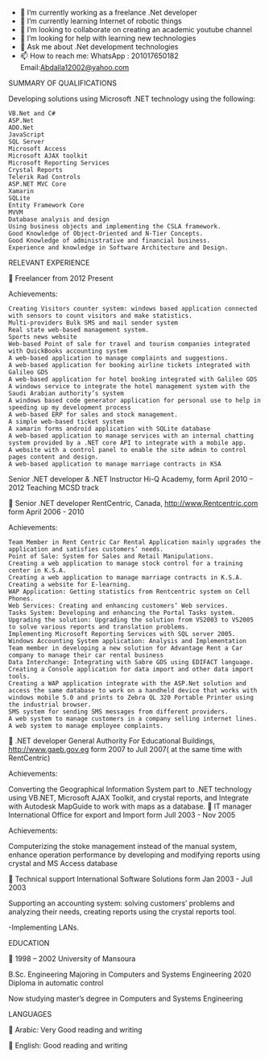 

- 🔭 I’m currently working as a freelance .Net developer
- 🌱 I’m currently learning Internet of robotic things
- 👯 I’m looking to collaborate on creating an academic youtube channel
- 🤔 I’m looking for help with learning new technologies
- 💬 Ask me about .Net development technologies
- 📫 How to reach me: WhatsApp : 201017650182  Email:Abdalla12002@yahoo.com


SUMMARY OF QUALIFICATIONS

Developing solutions using Microsoft .NET technology using the following:

    VB.Net and C#
    ASP.Net
    ADO.Net
    JavaScript
    SQL Server
    Microsoft Access
    Microsoft AJAX toolkit
    Microsoft Reporting Services
    Crystal Reports
    Telerik Rad Controls
    ASP.NET MVC Core
    Xamarin
    SQLite
    Entity Framework Core
    MVVM 
    Database analysis and design 
    Using business objects and implementing the CSLA framework. 
    Good Knowledge of Object-Oriented and N-Tier Concepts. 
    Good Knowledge of administrative and financial business. 
    Experience and knowledge in Software Architecture and Design.

RELEVANT EXPERIENCE

 Freelancer from 2012 Present

Achievements:

    Creating Visitors counter system: windows based application connected with sensors to count visitors and make statistics.
    Multi-providers Bulk SMS and mail sender system
    Real state web-based management system.
    Sports news website
    Web-based Point of sale for travel and tourism companies integrated with QuickBooks accounting system
    A web-based application to manage complaints and suggestions.
    A web-based application for booking airline tickets integrated with Galileo GDS
    A web-based application for hotel booking integrated with Galileo GDS
    A windows service to integrate the hotel management system with the Saudi Arabian authority’s system
    A windows based code generator application for personal use to help in speeding up my development process
    A web-based ERP for sales and stock management.
    A simple web-based ticket system
    A xamarin forms android application with SQLite database
    A web-based application to manage services with an internal chatting system provided by a .NET core API to integrate with a mobile app.
    A website with a control panel to enable the site admin to control pages content and design.
    A web-based application to manage marriage contracts in KSA

Senior .NET developer & .NET Instructor Hi-Q Academy, form April 2010 – 2012 Teaching MCSD track

 Senior .NET developer RentCentric, Canada, http://www.Rentcentric.com form April 2006 - 2010

Achievements:

    Team Member in Rent Centric Car Rental Application mainly upgrades the application and satisfies customers’ needs.
    Point of Sale: System for Sales and Retail Manipulations.
    Creating a web application to manage stock control for a training center in K.S.A.
    Creating a web application to manage marriage contracts in K.S.A.
    Creating a website for E-learning.
    WAP Application: Getting statistics from Rentcentric system on Cell Phones.
    Web Services: Creating and enhancing customers’ Web services.
    Tasks System: Developing and enhancing the Portal Tasks system.
    Upgrading the solution: Upgrading the solution from VS2003 to VS2005 to solve various reports and translation problems.
    Implementing Microsoft Reporting Services with SQL server 2005.
    Windows Accounting System application: Analysis and Implementation
    Team member in developing a new solution for Advantage Rent a Car company to manage their car rental business
    Data Interchange: Integrating with Sabre GDS using EDIFACT language.
    Creating a Console application for data import and other data import tools.
    Creating a WAP application integrate with the ASP.Net solution and access the same database to work on a handheld device that works with windows mobile 5.0 and prints to Zebra QL 320 Portable Printer using the industrial browser.
    SMS system for sending SMS messages from different providers.
    A web system to manage customers in a company selling internet lines.
    A web system to manage employee complaints.

 .NET developer General Authority For Educational Buildings, http://www.gaeb.gov.eg form 2007 to Jull 2007( at the same time with RentCentric)

Achievements:

Converting the Geographical Information System part to .NET technology using VB.NET, Microsoft AJAX Toolkit, and crystal reports, and Integrate with Autodesk MapGuide to work with maps as a database.  IT manager International Office for export and Import form Jull 2003 - Nov 2005

Achievements:

Computerizing the stoke management instead of the manual system, enhance operation performance by developing and modifying reports using crystal and MS Access database

 Technical support International Software Solutions form Jan 2003 - Jull 2003

Supporting an accounting system: solving customers’ problems and analyzing their needs, creating reports using the crystal reports tool.

-Implementing LANs.

EDUCATION

 1998 – 2002 University of Mansoura

B.Sc. Engineering Majoring in Computers and Systems Engineering 2020 Diploma in automatic control

Now studying master’s degree in Computers and Systems Engineering

LANGUAGES

 Arabic: Very Good reading and writing

 English: Good reading and writing
